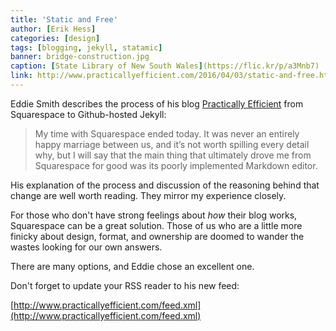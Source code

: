 ```yaml
---
title: 'Static and Free'
author: [Erik Hess]
categories: [design]
tags: [blogging, jekyll, statamic]
banner: bridge-construction.jpg
caption: [State Library of New South Wales](https://flic.kr/p/a3Mnb7)
link: http://www.practicallyefficient.com/2016/04/03/static-and-free.html
---
```


Eddie Smith describes the process of his blog [Practically Efficient](http://www.practicallyefficient.com) from Squarespace to Github-hosted Jekyll:

> My time with Squarespace ended today. It was never an entirely happy marriage between us, and it’s not worth spilling every detail why, but I will say that the main thing that ultimately drove me from Squarespace for good was its poorly implemented Markdown editor.

His explanation of the process and discussion of the reasoning behind that change are well worth reading. They mirror my experience closely.

For those who don't have strong feelings about *how* their blog works, Squarespace can be a great solution. Those of us who are a little more finicky about design, format, and ownership are doomed to wander the wastes looking for our own answers. 

There are many options, and Eddie chose an excellent one. 

Don't forget to update your RSS reader to his new feed:

[http://www.practicallyefficient.com/feed.xml](http://www.practicallyefficient.com/feed.xml)
